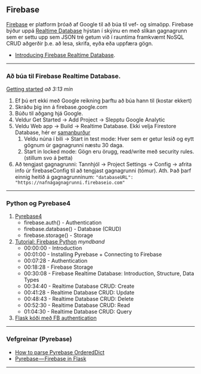 ## Firebase
[Firebase](https://firebase.google.com/) er platform þróað af Google til að búa til vef- og símaöpp.
Firebase býður uppá [Realtime Database](https://firebase.google.com/docs/database?authuser=0) hýstan í skýinu en með slíkan gagnagrunn sem er settu upp sem JSON tré getum við í rauntíma framkvæmt NoSQL CRUD aðgerðir þ.e. að lesa, skrifa, eyða eða uppfæra gögn. 
- [Introducing Firebase Realtime Database](https://youtu.be/U5aeM5dvUpA).

---

### Að búa til Firebase Realtime Database.

[Getting started](https://www.youtube.com/watch?v=pP7quzFmWBY&ab_channel=Firebase) _að 3:13 mín_


1. Ef þú ert ekki með Google reikning þarftu að búa hann til (kostar ekkert)
1. Skráðu þig inn á firebase.google.com
1. Búðu til aðgang hjá Google.
1. Veldur Get Started -> Add Project -> Slepptu Google Analytic 
1. Veldu Web app -> Build -> Realtime Database. Ekki velja Firestore Database, hér er [samanburður](https://firebase.google.com/docs/database/rtdb-vs-firestore)
   1. Veldu núna í bili -> Start in test mode: Hver sem er getur lesið og eytt gögnum úr gagnagrunni næstu 30 daga.
   1. Start in locked mode: Gögn eru örugg, read/write með security rules. (stillum svo á þetta)
1. Að tengjast gagnagrunni: Tannhjól -> Project Settings -> Config -> afrita info úr firebaseConfig til að tengjast gagnagrunni (tómur). Ath. Það þarf einnig heitið á gagnagrunninum: `"databaseURL": "https://nafnágagnagrunni.firebaseio.com"`

---
   
### Python og Pyrebase4 
1. [Pyrebase4](https://github.com/nhorvath/Pyrebase4#database)  
   - firebase.auth() - Authentication
   - firebase.database() - Database (CRUD)
   - firebase.storage() - Storage
1. [Tutorial: Firebase Python](https://www.youtube.com/watch?v=s-Ga8c3toVY&t=1348s) _myndband_
   - 00:00:00 - Introduction
   - 00:01:00 - Installing Pyrebase + Connecting to Firebase
   - 00:07:28 - Authentication
   - 00:18:28 - Firebase Storage
   - 00:30:08 - Firebase Realtime Database: Introduction, Structure, Data Types
   - 00:34:40 - Realtime Database CRUD: Create
   - 00:41:28 - Realtime Database CRUD: Update
   - 00:48:43 - Realtime Database CRUD: Delete
   - 00:52:30 - Realtime Database CRUD: Read
   - 01:04:30 - Realtime Database CRUD: Query
1. [Flask kóði með FB authentication](https://github.com/vefthroun/Namsefni/blob/main/6-Gagnagrunnur/Firebase/Authenticate/2_auth_flask.py)

---

### Vefgreinar (Pyrebase)

- [How to parse Pyrebase OrderedDict](https://stackoverflow.com/questions/51976401/how-to-parse-pyrebase-ordereddict/51989082)
- [Pyrebase — Firebase in Flask](https://parasmani300.medium.com/pyrebase-firebase-in-flask-d249a065e0df)

---

<!--
1. [Flask app tenging við Firebase gagnagrunn og skrifa/lesa](https://youtu.be/NDCar59xGRI) _(13 mín)_
   - [kóðaskráin í videoinu](https://github.com/vefthroun/Namsefni/blob/main/6-Gagnagrunnur/Firebase/app.py)
   - í sýndarumhverfi (virtual env) þarf að sækja: `pip install pyrebase4`
   - Það þarf einnig að bæta við í `config` heitið á gagnagrunninum:  `"databaseURL": "https://nafnágagnagrunni.firebaseio.com"`
1. [Búa til tóman gagnagrunn](https://youtu.be/6c27DhyWfQI)
1. [html form og Firebase gagnagrunnur (14 mín)](https://youtu.be/wyWal1sG6Ms)
1. [Að sækja gögn úr Firebase gagnagrunn og setja í lista (14 mín)](https://youtu.be/64ocVeKm194)

- [Getting Started with Cloud Firestore with Python](https://www.youtube.com/watch?v=yylnC3dr_no&ab_channel=Firebase)
   - _Admin SDK read/write to Firestore DB: notar server side kóða til að sækja quotes frá REST API og skrifa í gagnagrunn, líka senda notification til notendur_ 
- [How to Get Started with Firebase Using Python](https://www.freecodecamp.org/news/how-to-get-started-with-firebase-using-python/) _CRUD með Admin Database API_ 

-->
